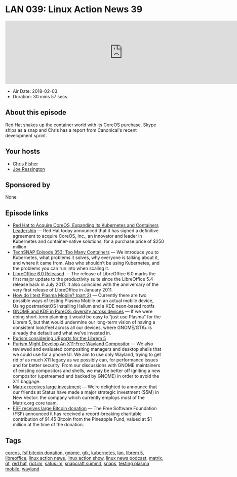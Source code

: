 # LAN 039: Linux Action News 39

<iframe src="https://player.fireside.fm/v2/DAcK9LdX+rXtLUZ2-?theme=dark" width="740" height="200" frameborder="0" scrolling="no"></iframe>

* Air Date: 2018-02-03
* Duration: 30 mins 57 secs

## About this episode

Red Hat shakes up the container world with its CoreOS purchase. Skype ships as a snap and Chris has a report from Canonical's recent development sprint.

## Your hosts
* [Chris Fisher](https://linuxactionnews.com/hosts/chris)
* [Joe Ressington](https://linuxactionnews.com/hosts/joe)

## Sponsored by

None



## Episode links

  * [Red Hat to Acquire CoreOS, Expanding its Kubernetes and Containers Leadership](https://www.redhat.com/en/about/press-releases/red-hat-acquire-coreos-expanding-its-kubernetes-and-containers-leadership "Red Hat to Acquire CoreOS, Expanding its Kubernetes and Containers Leadership") — Red Hat today announced that it has signed a definitive agreement to acquire CoreOS, Inc., an innovator and leader in Kubernetes and container-native solutions, for a purchase price of $250 million
  * [TechSNAP Episode 353: Too Many Containers](http://techsnap.systems/353 "TechSNAP Episode 353: Too Many Containers") — We introduce you to Kubernetes, what problems it solves, why everyone is talking about it, and where it came from. Also who shouldn’t be using Kubernetes, and the problems you can run into when scaling it.
  * [LibreOffice 6.0 Released](http://www.omgubuntu.co.uk/2018/01/libreoffice-6-0-release-download "LibreOffice 6.0 Released") — The release of LibreOffice 6.0 marks the first major update to the productivity suite since the LibreOffice 5.4 release back in July 2017. It also coincides with the anniversary of the very first release of LibreOffice in January 2011.
  * [How do I test Plasma Mobile? (part 2)](http://blog.bshah.in/2018/02/02/trying-out-plasma-mobile-part-two/ "How do I test Plasma Mobile? \(part 2\)") — Currently there are two possible ways of testing Plasma Mobile on an actual mobile device, Using postmarketOS Installing Halium and a KDE neon-based rootfs 
  * [GNOME and KDE in PureOS: diversity across devices](https://puri.sm/posts/gnome-and-kde-in-pureos-diversity-across-devices/ "GNOME and KDE in PureOS: diversity across devices") — If we were doing short-term planning it would be easy to “just use Plasma” for the Librem 5, but that would undermine our long-term vision of having a consistent look/feel across all our devices, where GNOME/GTK+ is already the default and what we’ve invested in.
  * [Purism considering UBports for the Librem 5](https://twitter.com/Puri_sm/status/959191974996738048 "Purism considering UBports for the Librem 5")
  * [Purism Might Develop An X11-Free Wayland Compositor](https://www.phoronix.com/scan.php?page=news_item&px=Purism-Maybe-Compositor "Purism Might Develop An X11-Free Wayland Compositor") — We also reviewed and evaluated compositing managers and desktop shells that we could use for a phone UI. We aim to use only Wayland, trying to get rid of as much X11 legacy as we possibly can, for performance issues and for better security. From our discussions with GNOME maintainers of existing compositors and shells, we may be better off igniting a new compositor (upstreamed and backed by GNOME) in order to avoid the X11 baggage.
  * [Matrix receives large investment](https://matrix.org/blog/2018/01/29/status-partners-up-with-new-vector-fueling-decentralised-comms-and-the-matrix-ecosystem/ "Matrix receives large investment") — We’re delighted to announce that our friends at Status have made a major strategic investment ($5M) in New Vector: the company which currently employs most of the Matrix.org core team. 
  * [FSF receives large Bitcoin donation](https://www.fsf.org/news/free-software-foundation-receives-1-million-donation-from-pineapple-fund "FSF receives large Bitcoin donation") — The Free Software Foundation (FSF) announced it has received a record-breaking charitable contribution of 91.45 Bitcoin from the Pineapple Fund, valued at $1 million at the time of the donation. 



## Tags

[coreos](https://linuxactionnews.com/tags/coreos), [fsf bitcoin donation](https://linuxactionnews.com/tags/fsf%20bitcoin%20donation), [gnome](https://linuxactionnews.com/tags/gnome), [gtk](https://linuxactionnews.com/tags/gtk), [kubernetes](https://linuxactionnews.com/tags/kubernetes), [lan](https://linuxactionnews.com/tags/lan), [librem 5](https://linuxactionnews.com/tags/librem%205), [libreoffice](https://linuxactionnews.com/tags/libreoffice), [linux action news](https://linuxactionnews.com/tags/linux%20action%20news), [linux action show](https://linuxactionnews.com/tags/linux%20action%20show), [linux news podcast](https://linuxactionnews.com/tags/linux%20news%20podcast), [matrix](https://linuxactionnews.com/tags/matrix), [qt](https://linuxactionnews.com/tags/qt), [red hat](https://linuxactionnews.com/tags/red%20hat), [riot.im](https://linuxactionnews.com/tags/riot.im), [satus.im](https://linuxactionnews.com/tags/satus.im), [snapcraft summit](https://linuxactionnews.com/tags/snapcraft%20summit), [snaps](https://linuxactionnews.com/tags/snaps), [testing plasma mobile](https://linuxactionnews.com/tags/testing%20plasma%20mobile), [wayland](https://linuxactionnews.com/tags/wayland)